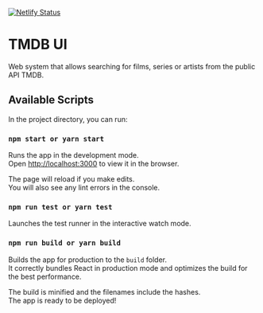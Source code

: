 [![Netlify Status](https://api.netlify.com/api/v1/badges/98546467-7ab0-42fe-84d4-8b3860f3fdb8/deploy-status)](https://app.netlify.com/sites/tmdb-ui/deploys)

# TMDB UI

Web system that allows searching for films, series or artists from the public API TMDB.

## Available Scripts

In the project directory, you can run:

### `npm start or yarn start`

Runs the app in the development mode.\
Open [http://localhost:3000](http://localhost:3000) to view it in the browser.

The page will reload if you make edits.\
You will also see any lint errors in the console.

### `npm run test or yarn test`

Launches the test runner in the interactive watch mode.

### `npm run build or yarn build`

Builds the app for production to the `build` folder.\
It correctly bundles React in production mode and optimizes the build for the best performance.

The build is minified and the filenames include the hashes.\
The app is ready to be deployed!
